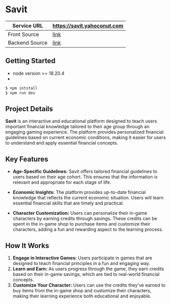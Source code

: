 
# Savit

| Service URL    | https://savit.yahoconut.com |
|----------------|-----------------------------|
| Front Source   | [link](/src/)               |
| Backend Source | [link](amplify/)            |


## Getting Started
- node version >= 18.20.4
- 

```bash
$ npm intstall 
$ npm run dev
```

## Project Details

**Savit** is an interactive and educational platform designed to teach users important financial knowledge tailored to their age group through an engaging gaming experience. The platform provides personalized financial guidelines based on current economic conditions, making it easier for users to understand and apply essential financial concepts.

## Key Features

- **Age-Specific Guidelines:** Savit offers tailored financial guidelines to users based on their age cohort. This ensures that the information is relevant and appropriate for each stage of life.
  
- **Economic Insights:** The platform provides up-to-date financial knowledge that reflects the current economic situation. Users will learn essential financial skills that are timely and practical.

- **Character Customization:** Users can personalize their in-game characters by earning credits through savings. These credits can be spent in the in-game shop to purchase items and customize their characters, adding a fun and rewarding aspect to the learning process.

## How It Works

1. **Engage in Interactive Games:** Users participate in games that are designed to teach financial principles in a fun and engaging way.
2. **Learn and Earn:** As users progress through the game, they earn credits based on their in-game savings, which are tied to real-world financial concepts.
3. **Customize Your Character:** Users can use the credits they've earned to buy items from the in-game shop and customize their characters, making their learning experience both educational and enjoyable.
